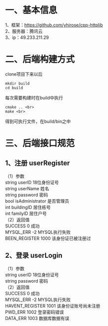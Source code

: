 # 一、基本信息
1、框架：https://github.com/yhirose/cpp-httplib <br>
2、服务器：腾讯云<br>
3、ip：49.233.211.29<br>

# 二、后端构建方式
clone项目下来以后 <br>
```
mkdir build
cd build
```

每次需要构建时在build中执行 <br>
```
cmake .. <br>
make <br>
```

得到可执行文件，在build/bin之中 <br>

# 三、后端接口规范
## 1、注册 userRegister
（1）参数 <br>
string userID 18位身份证号 <br>
string userName 姓名 <br>
string password 密码 <br>
bool isAdministrator 是否管理员 <br>
int buildingID 居住栋号 <br>
int familyID 居住户号 <br>
（2）返回值 <br>
SUCCESS 0 成功 <br>
MYSQL_ERR -2 MYSQL执行失败 <br>
BEEN_REGISTER 1000 该身份证已被注册过 <br>

## 2、登录 userLogin
（1）参数 <br>
string userID 18位身份证号 <br>
string password 密码 <br>
（2）返回值 <br>
SUCCESS 0 成功 <br>
MYSQL_ERR -2 MYSQL执行失败 <br>
HAVENT_REGISTER 1001 该身份证账号尚未注册 <br>
PWD_ERR 1002 登录密码错误 <br>
DATA_ERR 1003 数据库数据有误 <br>